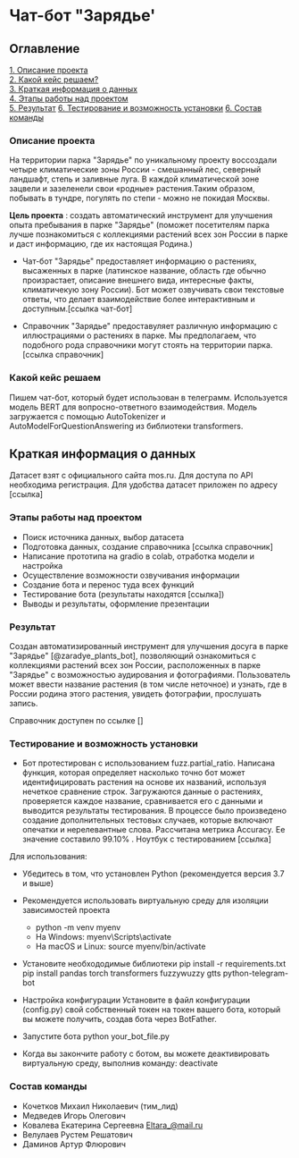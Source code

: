 # Чат-бот "Зарядье'

## Оглавление  

[1. Описание проекта](https://github.com/Eltralo/Project1/blob/main/.md#Описание-проекта)  
[2. Какой кейс решаем?](https://github.com/Eltralo/Project1/blob/main/README.md#Какой-кейс-решаем)  
[3. Краткая информация о данных](https://github.com/Eltralo/Projt1/blob/n/README.md#Краткая-информация-о-данных)  
[4. Этапы работы над проектом](https://github.com/Eltralo/Project1/blobin/README.md#Этапы-работы-над-проектом)  
[5. Результат](https://github.com/Eltralo/Project1/blob/maREADME.md#Результат)
[6. Тестирование и возможность установки]()
[6. Состав команды](https://github.com/Eltralo/Project1/blob/main/README.md#Результат)


### Описание проекта

На территории парка "Зарядье" по уникальному проекту воссоздали четыре климатические зоны России - смешанный лес, северный ландшафт, степь и заливные луга. В каждой климатической зоне зацвели и зазеленели свои «родные» растения.Таким образом, побывать в тундре, погулять по степи - можно не покидая Москвы.    

**Цель проекта** : создать автоматический инструмент для улучшения опыта пребывания в парке "Зарядье" (поможет посетителям парка лучше познакомиться с коллекциями растений всех зон России в парке и даст информацию, где их настоящая Родина.) 

* Чат-бот "Зарядье" предоставляет информацию о растениях, высаженных в парке (латинское название, область где обычно произрастает, описание внешнего вида, интересные факты, климатичекую зону России). Бот может озвучивать свои текстовые ответы, что делает взаимодействие более интерактивным и доступным.[ссылка чат-бот]

* Справочник "Зарядье" предоставуляет различную информацию с иллюстрациями о растениях в парке. Мы предполагаем, что подобного рода справочники могут стоять на территории парка.[ссылка справочник]

### Какой кейс решаем

Пишем чат-бот, который будет использован в телеграмм. Используется модель BERT для вопросно-ответного взаимодействия. Модель загружается с помощью AutoTokenizer и AutoModelForQuestionAnswering из библиотеки transformers.

## Краткая информация о данных

Датасет взят с официального сайта mos.ru. Для доступа по API необходима регистрация. Для удобства датасет приложен по адресу [ссылка]


### Этапы работы над проектом

 * Поиск источника данных, выбор датасета
 * Подготовка данных, создание справочника [ссылка справочник]
 * Написание прототипа на gradio в colab, отработка модели и настройка
 * Осуществление возможности озвучивания информации
 * Создание бота и перенос туда всех функций 
 * Тестирование бота (результаты находятся [ссылка])
 * Выводы и результаты, оформление презентации
 
 ### Результат

Создан автоматизированный инструмент для улучшения досуга в парке "Зарядье" [@zaradye_plants_bot], позволяющий ознакомиться с коллекциями растений всех зон России, расположенных в парке "Зарядье" с возможностью аудирования и фотографиями. Пользователь может ввести название растения (в том числе неточное) и узнать, где в России родина этого растения, увидеть фотографии, прослушать запись. 

Справочник доступен по ссылке [] 

### Тестирование и возможность установки

* Бот протестирован с использованием fuzz.partial_ratio. Написана функция, которая определяет насколько точно бот может идентифицировать растения на основе их названий, используя нечеткое сравнение строк. Загружаются данные о растениях, проверяется каждое название, сравнивается его с данными и выводится результаты тестирования. В процессе было произведено   создание дополнительных тестовых случаев, которые включают опечатки и нерелевантные слова. Рассчитана метрика Accuracy. Ее значение составило 99.10% . Ноутбук с тестированием [ссылка]

Для использования:

* Убедитесь в том, что установлен Python (рекомендуется версия 3.7 и выше)
* Рекомендуется использовать виртуальную среду для изоляции зависимостей проекта
   - python -m venv myenv
   - На Windows:   myenv\Scripts\activate
   - На macOS и Linux:   source myenv/bin/activate
* Установите необхододимые библиотеки
     pip install -r requirements.txt
     pip install pandas torch transformers fuzzywuzzy gtts python-telegram-bot
* Настройка конфигурации
    Установите в файл конфигурации (config.py) свой собственный токен на токен вашего бота, который вы можете получить, создав бота через BotFather.
* Запустите бота
    python your_bot_file.py

* Когда вы закончите работу с ботом, вы можете деактивировать виртуальную среду, выполнив команду:
   deactivate


### Состав команды

* Кочетков Михаил Николаевич (тим_лид)
* Медведев Игорь Олегович
* Ковалева Екатерина Сергеевна          Eltara_@mail.ru
* Велулаев Рустем Решатович
* Даминов Артур Флюрович

   






